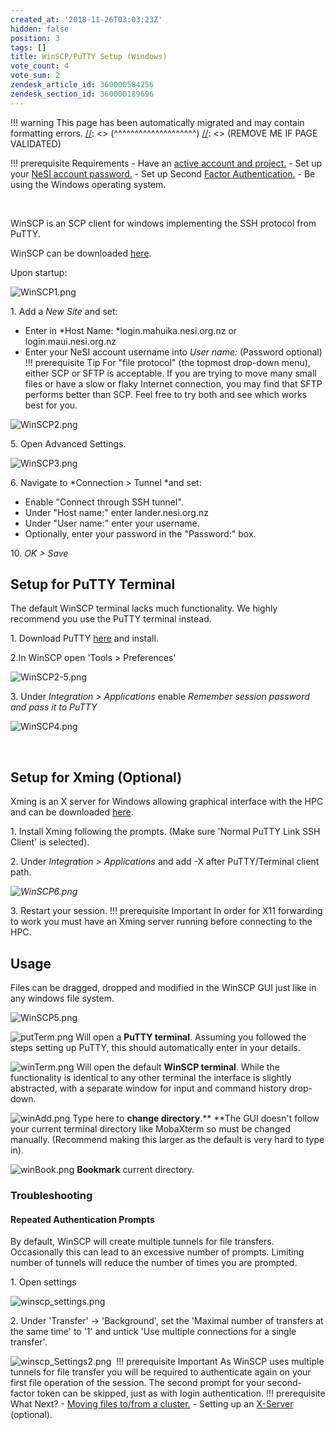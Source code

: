 ```yaml
---
created_at: '2018-11-26T03:03:23Z'
hidden: false
position: 3
tags: []
title: WinSCP/PuTTY Setup (Windows)
vote_count: 4
vote_sum: 2
zendesk_article_id: 360000584256
zendesk_section_id: 360000189696
---
```




[//]: <> (REMOVE ME IF PAGE VALIDATED)
[//]: <> (vvvvvvvvvvvvvvvvvvvv)
!!! warning
    This page has been automatically migrated and may contain formatting errors.
[//]: <> (^^^^^^^^^^^^^^^^^^^^)
[//]: <> (REMOVE ME IF PAGE VALIDATED)

!!! prerequisite Requirements
     -   Have an [active account and
         project.](https://support.nesi.org.nz/hc/en-gb/sections/360000196195-Accounts-Projects)
     -   Set up your [NeSI account
         password.](../../Getting_Started/Accessing_the_HPCs/Setting_Up_and_Resetting_Your_Password.md)
     -   Set up Second [Factor
         Authentication.](../../Getting_Started/Accessing_the_HPCs/Setting_Up_Two_Factor_Authentication.md)
     -   Be using the Windows operating system.

 

WinSCP is an SCP client for windows implementing the SSH protocol from
PuTTY.

WinSCP can be downloaded [here](https://winscp.net/eng/download.php).

Upon startup:

![WinSCP1.png](../../assets/images/WinSCP-PuTTY_Setup_Windows.png)

1. Add a *New Site* and set:

-   Enter in *Host Name: *login.mahuika.nesi.org.nz or
    login.maui.nesi.org.nz
-   Enter your NeSI account username into *User name:* (Password
    optional)
!!! prerequisite Tip
     For "file protocol" (the topmost drop-down menu), either SCP or SFTP
     is acceptable. If you are trying to move many small files or have a
     slow or flaky Internet connection, you may find that SFTP performs
     better than SCP. Feel free to try both and see which works best for
     you.

  
![WinSCP2.png](../../assets/images/WinSCP-PuTTY_Setup_Windows_0.png)

5\. Open Advanced Settings.

![WinSCP3.png](../../assets/images/WinSCP-PuTTY_Setup_Windows_1.png)

6\. Navigate to *Connection &gt; Tunnel *and set:

-   Enable "Connect through SSH tunnel".
-   Under "Host name:" enter lander.nesi.org.nz
-   Under "User name:" enter your username.
-   Optionally, enter your password in the "Password:" box.

10\. *OK &gt; Save*

## Setup for PuTTY Terminal

The default WinSCP terminal lacks much functionality. We highly
recommend you use the PuTTY terminal instead.

1\. Download PuTTY [here](https://www.putty.org/) and install.

2.In WinSCP open 'Tools &gt; Preferences'

![WinSCP2-5.png](../../assets/images/WinSCP-PuTTY_Setup_Windows_2.png)

3\. Under *Integration &gt; Applications* enable *Remember session
password and pass it to PuTTY*

![WinSCP4.png](../../assets/images/WinSCP-PuTTY_Setup_Windows_3.png)

 

## Setup for Xming (Optional)

Xming is an X server for Windows allowing graphical interface with the
HPC and can be downloaded
[here](https://sourceforge.net/projects/xming/).

1\. Install Xming following the prompts. (Make sure 'Normal PuTTY Link
SSH Client' is selected).

2\. Under *Integration &gt; Applications* and add -X after
PuTTY/Terminal client path.

*![WinSCP6.png](../../assets/images/WinSCP-PuTTY_Setup_Windows_4.png)*

3\. Restart your session.
!!! prerequisite Important
     In order for X11 forwarding to work you must have an Xming server
     running before connecting to the HPC.

## Usage

Files can be dragged, dropped and modified in the WinSCP GUI just like
in any windows file system.

![WinSCP5.png](../../assets/images/WinSCP-PuTTY_Setup_Windows_5.png)

![putTerm.png](../../assets/images/WinSCP-PuTTY_Setup_Windows_6.png) Will
open a **PuTTY terminal**. Assuming you followed the steps setting up
PuTTY, this should automatically enter in your details.

![winTerm.png](../../assets/images/WinSCP-PuTTY_Setup_Windows_7.png) Will
open the default **WinSCP terminal**. While the functionality is
identical to any other terminal the interface is slightly abstracted,
with a separate window for input and command history drop-down.

![winAdd.png](../../assets/images/WinSCP-PuTTY_Setup_Windows_8.png) Type
here to **change directory**.** **The GUI doesn't follow your current
terminal directory like MobaXterm so must be changed
manually. (Recommend making this larger as the default is very hard to
type in).

![winBook.png](../../assets/images/WinSCP-PuTTY_Setup_Windows_9.png) **Bookmark**
current directory.

### Troubleshooting

#### Repeated Authentication Prompts

By default, WinSCP will create multiple tunnels for file transfers.
Occasionally this can lead to an excessive number of prompts. Limiting
number of tunnels will reduce the number of times you are prompted. 

1\. Open settings

![winscp\_settings.png](../../assets/images/WinSCP-PuTTY_Setup_Windows_10.png)

2\. Under 'Transfer' -&gt; 'Background', set the 'Maximal number of
transfers at the same time' to '1' and untick 'Use multiple connections
for a single transfer'.

![winscp\_Settings2.png](../../assets/images/WinSCP-PuTTY_Setup_Windows_11.png) 
!!! prerequisite Important
     As WinSCP uses multiple tunnels for file transfer you will be required
     to authenticate again on your first file operation of the session. The
     second prompt for your second-factor token can be skipped, just as
     with login authentication.
!!! prerequisite What Next?
     -   [Moving files to/from a
         cluster.](../../Getting_Started/Next_Steps/Moving_files_to_and_from_the_cluster.md)
     -   Setting up
         an [X-Server](../../Scientific_Computing/Terminal_Setup/X11_on_NeSI.md)
         (optional).